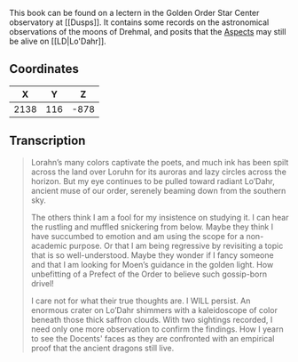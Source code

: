  

This book can be found on a lectern in the Golden Order Star Center observatory at [[Dusps]]. It contains some records on the astronomical observations of the moons of Drehmal, and posits that the [Aspects](/Lore/Higher_Beings/Aspects/) may still be alive on [[LD|Lo'Dahr]].

## Coordinates
| **X** | **Y** | **Z** |
| :---: | :---: | :---: |
| 2138  |  116  | -878  |

## Transcription
> Lorahn’s many colors captivate the poets, and much ink has been spilt across the land over Loruhn for its auroras and lazy circles across the horizon. But my eye continues to be pulled toward radiant Lo’Dahr, ancient muse of our order, serenely beaming down from the southern sky.
>
> The others think I am a fool for my insistence on studying it. I can hear the rustling and muffled snickering from below. Maybe they think I have succumbed to emotion and  am using the scope for a non-academic purpose. Or that I am being regressive by revisiting a topic that is so well-understood. Maybe they wonder if I fancy someone and that I am looking for Moen’s guidance in the golden light. How unbefitting of a Prefect of the Order to believe such gossip-born drivel!
>
> I care not for what their true thoughts are. I WILL persist. An enormous crater on Lo’Dahr shimmers with a kaleidoscope of color beneath those thick saffron clouds. With two sightings recorded, I need only one more observation to confirm the findings. How I yearn to see the Docents' faces as they are confronted with an empirical proof that the ancient dragons still live.

